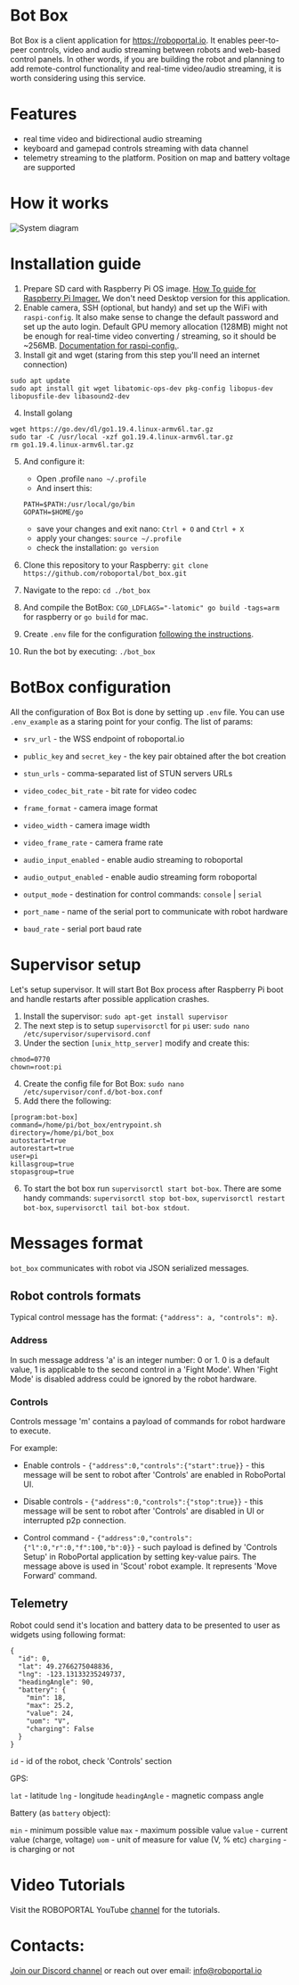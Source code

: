 # Bot Box

Bot Box is a client application for https://roboportal.io.
It enables peer-to-peer controls, video and audio streaming between robots and web-based control panels. In other words, if you are building the robot and planning to add remote-control functionality and real-time video/audio streaming, it is worth considering using this service.

# Features

- real time video and bidirectional audio streaming
- keyboard and gamepad controls streaming with data channel
- telemetry streaming to the platform. Position on map and battery voltage are supported

# How it works

![System diagram](./doc/system_diagram.png)

# Installation guide

1. Prepare SD card with Raspberry Pi OS image. [How To guide for Raspberry Pi Imager.](https://www.youtube.com/watch?v=ntaXWS8Lk34) We don't need Desktop version for this application.
2. Enable camera, SSH (optional, but handy) and set up the WiFi with `raspi-config`. It also make sense to change the default password and set up the auto login. Default GPU memory allocation (128MB) might not be enough for real-time video converting / streaming, so it should be ~256MB. [ Documentation for raspi-config.](https://www.raspberrypi.org/documentation/configuration/raspi-config.md).
3. Install git and wget (staring from this step you'll need an internet connection)

```
sudo apt update
sudo apt install git wget libatomic-ops-dev pkg-config libopus-dev libopusfile-dev libasound2-dev
```

4. Install golang

```
wget https://go.dev/dl/go1.19.4.linux-armv6l.tar.gz
sudo tar -C /usr/local -xzf go1.19.4.linux-armv6l.tar.gz
rm go1.19.4.linux-armv6l.tar.gz
```

5. And configure it:
   - Open .profile `nano ~/.profile`
   - And insert this:
   ```
   PATH=$PATH:/usr/local/go/bin
   GOPATH=$HOME/go
   ```
   - save your changes and exit nano: `Ctrl + O` and `Ctrl + X`
   - apply your changes: `source ~/.profile`
   - check the installation: `go version`
6. Clone this repository to your Raspberry:
   `git clone https://github.com/roboportal/bot_box.git`

7. Navigate to the repo: `cd ./bot_box`
8. And compile the BotBox: `CGO_LDFLAGS="-latomic" go build -tags=arm` for raspberry or `go build` for mac.
9. Create `.env` file for the configuration [following the instructions](#botbox-configuration).
10. Run the bot by executing: `./bot_box`

# BotBox configuration

All the configuration of Box Bot is done by setting up `.env` file. You can use `.env_example` as a staring point for your config.
The list of params:

- `srv_url` - the WSS endpoint of roboportal.io
- `public_key` and `secret_key` - the key pair obtained after the bot creation
- `stun_urls` - comma-separated list of STUN servers URLs
- `video_codec_bit_rate` - bit rate for video codec
- `frame_format` - camera image format
- `video_width` - camera image width
- `video_frame_rate` - camera frame rate
- `audio_input_enabled` - enable audio streaming to roboportal
- `audio_output_enabled` - enable audio streaming form roboportal

- `output_mode` - destination for control commands: `console` | `serial`
- `port_name` - name of the serial port to communicate with robot hardware
- `baud_rate` - serial port baud rate

# Supervisor setup

Let's setup supervisor. It will start Bot Box process after Raspberry Pi boot and handle restarts after possible application crashes.

1. Install the supervisor: `sudo apt-get install supervisor`
2. The next step is to setup `supervisorctl` for `pi` user: `sudo nano /etc/supervisor/supervisord.conf`
3. Under the section `[unix_http_server]` modify and create this:

```
chmod=0770
chown=root:pi
```

4. Create the config file for Bot Box: `sudo nano /etc/supervisor/conf.d/bot-box.conf`
5. Add there the following:

```
[program:bot-box]
command=/home/pi/bot_box/entrypoint.sh
directory=/home/pi/bot_box
autostart=true
autorestart=true
user=pi
killasgroup=true
stopasgroup=true
```

6. To start the bot box run `supervisorctl start bot-box`. There are some handy commands: `supervisorctl stop bot-box`, `supervisorctl restart bot-box`, `supervisorctl tail bot-box stdout`.

# Messages format

`bot_box` communicates with robot via JSON serialized messages.

## Robot controls formats

Typical control message has the format: `{"address": a, "controls": m}`.

### Address

In such message address 'a' is an integer number: 0 or 1. 0 is a default value, 1 is applicable to the second control in a 'Fight Mode'. When 'Fight Mode' is disabled address could be ignored by the robot hardware.

### Controls

Controls message 'm' contains a payload of commands for robot hardware to execute.

For example:

- Enable controls - `{"address":0,"controls":{"start":true}}` - this message will be sent to robot after 'Controls' are enabled in RoboPortal UI.

- Disable controls - `{"address":0,"controls":{"stop":true}}` - this message will be sent to robot after 'Controls' are disabled in UI or interrupted p2p connection.

- Control command - `{"address":0,"controls":{"l":0,"r":0,"f":100,"b":0}}` -
  such payload is defined by 'Controls Setup' in RoboPortal application by setting key-value pairs. The message above is used in 'Scout' robot example. It represents 'Move Forward' command.

## Telemetry

Robot could send it's location and battery data to be presented to user as widgets using following format:

```
{
  "id": 0,
  "lat": 49.2766275048836,
  "lng": -123.13133235249737,
  "headingAngle": 90,
  "battery": {
    "min": 18,
    "max": 25.2,
    "value": 24,
    "uom": "V",
    "charging": False
  }
}
```

`id` - id of the robot, check 'Controls' section

GPS:

`lat` - latitude
`lng` - longitude
`headingAngle` - magnetic compass angle

Battery (as `battery` object):

`min` - minimum possible value
`max` - maximum possible value
`value` - current value (charge, voltage)
`uom` - unit of measure for value (V, % etc)
`charging` - is charging or not

# Video Tutorials

Visit the ROBOPORTAL YouTube [channel](https://www.youtube.com/channel/UC-CswhfCJ-i4M9BcoTOE9oA) for the tutorials.

# Contacts:

[Join our Discord channel](https://discord.gg/2MmWFapCrp) or reach out over email: info@roboportal.io
